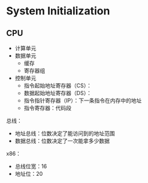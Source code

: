 # System Initialization

## CPU

* 计算单元
* 数据单元
  * 缓存
  * 寄存器组
* 控制单元
  * 指令起始地址寄存器（CS）：
  * 数据起始地址寄存器（DS）：
  * 指令指针寄存器（IP）：下一条指令在内存中的地址
  * 指令寄存器：代码段

总线：

* 地址总线：位数决定了能访问到的地址范围
* 数据总线：位数决定了一次能拿多少数据

x86：

* 总线位宽：16
* 地址位：20

